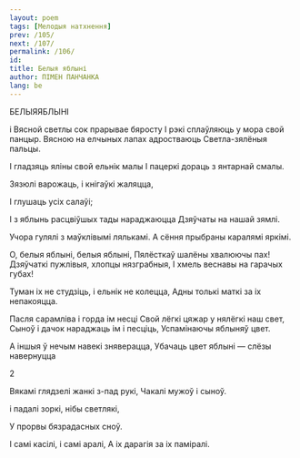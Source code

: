 ```yaml
---
layout: poem
tags: [Мелодыя натхнення]
prev: /105/
next: /107/
permalink: /106/
id: 
title: Белыя яблыні
author: ПІМЕН ПАНЧАНКА
lang: be
---
```



 
БЕЛЫЯЯБЛЫНІ

i Вясной светлы сок прарывае бяросту I рэкі сплаўляюць у мора свой панцыр. Вясною на елчыных лапах адростваюць Светла-зялёныя пальцы.

I гладзяць яліны свой ельнік малы I пацеркі дораць з янтарнай смалы.

Зязюлі варожаць, і кнігаўкі жаляцца,

I глушаць усіх салаўі;

I з яблынь расцвіўшых тады нараджаюцца Дзяўчаты на нашай зямлі.

Учора гулялі з маўклівымі лялькамі. А сёння прыбраны каралямі яркімі.

О, белыя яблыні, белыя яблыні, Пялёсткаў шалёны хвалюючы пах! Дзяўчаткі пужлівыя, хлопцы нязграбныя, I хмель веснавы на гарачых губах!

Туман іх не студзіць, і ельнік не колецца, Адны толькі маткі за іх непакояцца.

Пасля сарамліва і горда ім несці Свой лёгкі цяжар у нялёгкі наш свет, Сыноў і дачок нараджаць ім і песціць, Успамінаючы яблыняў цвет.

А іншыя ў нечым навекі зняверацца, Убачаць цвет яблыні — слёзы навернуцца

2

Вякамі глядзелі жанкі з-пад рукі, Чакалі мужоў і сыноў.

і падалі зоркі, нібы светлякі,

У прорвы бязрадасных сноў.

I самі касілі, і самі аралі, А іх дарагія за іх паміралі.
